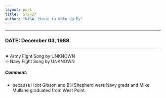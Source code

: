 ```yaml
---
layout: post
title:  STS-27
author: "NASA: Music to Wake Up By"
---
```


----
### DATE: December 03, 1988
----
✷ Army Fight Song by UNKNOWN  &nbsp;<br />⊹ Navy Fight Song by UNKNOWN

##### Comment:
* because Hoot Gibson and Bill Shepherd were Navy grads and Mike Mullane graduated from West Point.

